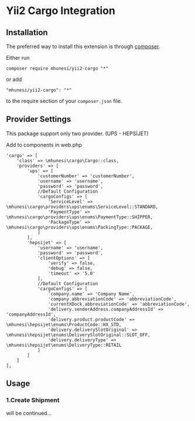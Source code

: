 Yii2 Cargo Integration
========================

Installation
------------

The preferred way to install this extension is through [composer](http://getcomposer.org/download/).

Either run

```
composer require mhunesi/yii2-cargo "*"
```

or add

```
"mhunesi/yii2-cargo": "*"
```

to the require section of your `composer.json` file.

## Provider Settings

This package support only two provider. (UPS - HEPSİJET)

Add to components in web.php


```
'cargo' => [
    'class' => \mhunesi\cargo\Cargo::class,
    'providers' => [
        'ups' => [
            'customerNumber' => 'customerNumber',
            'username' => 'username',
            'password' => 'password',
            //Default Configuration
            'cargoConfigs' => [
                'ServiceLevel' => \mhunesi\cargo\providers\ups\enums\ServiceLevel::STANDARD,
                'PaymentType' => \mhunesi\cargo\providers\ups\enums\PaymentType::SHIPPER,
                'PackageType' => \mhunesi\cargo\providers\ups\enums\PackingType::PACKAGE,
            ]
        ],
        'hepsijet' => [
            'username' => 'username',
            'password' => 'password',
            'clientOptions' => [
                'verify' => false,
                'debug' => false,
                'timeout' => '5.0'
            ],
            //Default Configuration
            'cargoConfigs' => [
                'company.name' => 'Company Name',
                'company.abbreviationCode' => 'abbreviationCode',
                'currentXDock.abbreviationCode' => 'abbreviationCode',
                'delivery.senderAddress.companyAddressId' => 'companyAddressId',
                'delivery.product.productCode' => \mhunesi\hepsijet\enums\ProductCode::HX_STD,
                'delivery.deliverySlotOriginal' => \mhunesi\hepsijet\enums\DeliverySlotOriginal::SLOT_OFF,
                'delivery.deliveryType' => \mhunesi\hepsijet\enums\DeliveryType::RETAIL
            ]
        ]
    ]
],
```

## Usage

### 1.Create Shipment

will be continued...